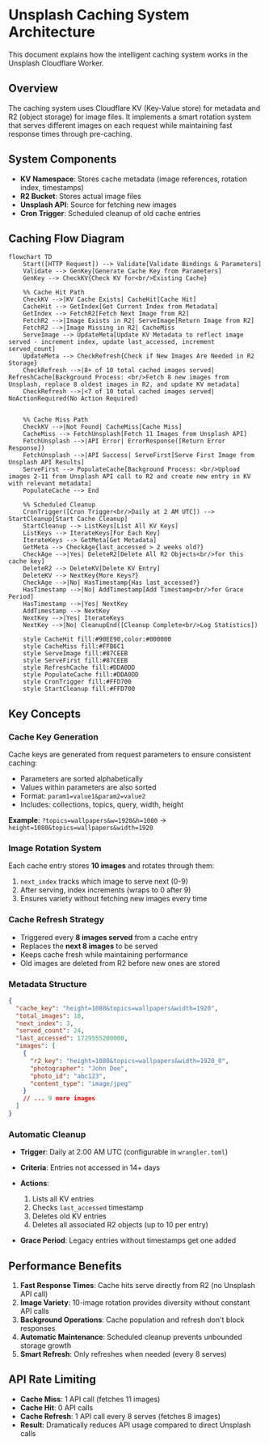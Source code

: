 # Unsplash Caching System Architecture

This document explains how the intelligent caching system works in the Unsplash Cloudflare Worker.

## Overview

The caching system uses Cloudflare KV (Key-Value store) for metadata and R2 (object storage) for image files. It implements a smart rotation system that serves different images on each request while maintaining fast response times through pre-caching.

## System Components

* **KV Namespace**: Stores cache metadata (image references, rotation index, timestamps)
* **R2 Bucket**: Stores actual image files
* **Unsplash API**: Source for fetching new images
* **Cron Trigger**: Scheduled cleanup of old cache entries

## Caching Flow Diagram

```mermaid
flowchart TD
    Start([HTTP Request]) --> Validate[Validate Bindings & Parameters]
    Validate --> GenKey[Generate Cache Key from Parameters]
    GenKey --> CheckKV{Check KV for<br/>Existing Cache}
    
    %% Cache Hit Path
    CheckKV -->|KV Cache Exists| CacheHit[Cache Hit]
    CacheHit --> GetIndex[Get Current Index from Metadata]
    GetIndex --> FetchR2[Fetch Next Image from R2]
    FetchR2 -->|Image Exists in R2| ServeImage[Return Image from R2]
    FetchR2 -->|Image Missing in R2| CacheMiss
    ServeImage --> UpdateMeta[Update KV Metadata to reflect image served - increment index, update last_accessed, increment served_count]
    UpdateMeta --> CheckRefresh{Check if New Images Are Needed in R2 Storage}
    CheckRefresh -->|8+ of 10 total cached images served| RefreshCache[Background Process: <br/>Fetch 8 new images from Unsplash, replace 8 oldest images in R2, and update KV metadata]
    CheckRefresh -->|<7 of 10 total cached images served| NoActionRequired(No Action Required)

    
    %% Cache Miss Path
    CheckKV -->|Not Found| CacheMiss[Cache Miss]
    CacheMiss --> FetchUnsplash[Fetch 11 Images from Unsplash API]
    FetchUnsplash -->|API Error| ErrorResponse([Return Error Response])
    FetchUnsplash -->|API Success| ServeFirst[Serve First Image from Unsplash API Results]
    ServeFirst --> PopulateCache[Background Process: <br/>Upload images 2-11 from Unsplash API call to R2 and create new entry in KV with relevant metadata]
    PopulateCache --> End
    
    %% Scheduled Cleanup
    CronTrigger([Cron Trigger<br/>Daily at 2 AM UTC]) --> StartCleanup[Start Cache Cleanup]
    StartCleanup --> ListKeys[List All KV Keys]
    ListKeys --> IterateKeys[For Each Key]
    IterateKeys --> GetMeta[Get Metadata]
    GetMeta --> CheckAge{last_accessed > 2 weeks old?}
    CheckAge -->|Yes| DeleteR2[Delete All R2 Objects<br/>for this cache key]
    DeleteR2 --> DeleteKV[Delete KV Entry]
    DeleteKV --> NextKey{More Keys?}
    CheckAge -->|No| HasTimestamp{Has last_accessed?}
    HasTimestamp -->|No| AddTimestamp[Add Timestamp<br/>for Grace Period]
    HasTimestamp -->|Yes| NextKey
    AddTimestamp --> NextKey
    NextKey -->|Yes| IterateKeys
    NextKey -->|No| CleanupEnd([Cleanup Complete<br/>Log Statistics])
    
    style CacheHit fill:#90EE90,color:#000000
    style CacheMiss fill:#FFB6C1
    style ServeImage fill:#87CEEB
    style ServeFirst fill:#87CEEB
    style RefreshCache fill:#DDA0DD
    style PopulateCache fill:#DDA0DD
    style CronTrigger fill:#FFD700
    style StartCleanup fill:#FFD700
```

## Key Concepts

### Cache Key Generation

Cache keys are generated from request parameters to ensure consistent caching:

* Parameters are sorted alphabetically
* Values within parameters are also sorted
* Format: `param1=value1&param2=value2`
* Includes: collections, topics, query, width, height

**Example**: `?topics=wallpapers&w=1920&h=1080` → `height=1080&topics=wallpapers&width=1920`

### Image Rotation System

Each cache entry stores **10 images** and rotates through them:


1. `next_index` tracks which image to serve next (0-9)
2. After serving, index increments (wraps to 0 after 9)
3. Ensures variety without fetching new images every time

### Cache Refresh Strategy

* Triggered every **8 images served** from a cache entry
* Replaces the **next 8 images** to be served
* Keeps cache fresh while maintaining performance
* Old images are deleted from R2 before new ones are stored

### Metadata Structure

```json
{
  "cache_key": "height=1080&topics=wallpapers&width=1920",
  "total_images": 10,
  "next_index": 3,
  "served_count": 24,
  "last_accessed": 1729555200000,
  "images": [
    {
      "r2_key": "height=1080&topics=wallpapers&width=1920_0",
      "photographer": "John Doe",
      "photo_id": "abc123",
      "content_type": "image/jpeg"
    }
    // ... 9 more images
  ]
}
```

### Automatic Cleanup

* **Trigger**: Daily at 2:00 AM UTC (configurable in `wrangler.toml`)
* **Criteria**: Entries not accessed in 14+ days
* **Actions**:

  
  1. Lists all KV entries
  2. Checks `last_accessed` timestamp
  3. Deletes old KV entries
  4. Deletes all associated R2 objects (up to 10 per entry)
* **Grace Period**: Legacy entries without timestamps get one added

## Performance Benefits


1. **Fast Response Times**: Cache hits serve directly from R2 (no Unsplash API call)
2. **Image Variety**: 10-image rotation provides diversity without constant API calls
3. **Background Operations**: Cache population and refresh don't block responses
4. **Automatic Maintenance**: Scheduled cleanup prevents unbounded storage growth
5. **Smart Refresh**: Only refreshes when needed (every 8 serves)

## API Rate Limiting

* **Cache Miss**: 1 API call (fetches 11 images)
* **Cache Hit**: 0 API calls
* **Cache Refresh**: 1 API call every 8 serves (fetches 8 images)
* **Result**: Dramatically reduces API usage compared to direct Unsplash calls


